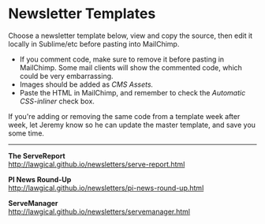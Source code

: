 # Newsletter Templates

Choose a newsletter template below, view and copy the source, then edit it locally in Sublime/etc before pasting into MailChimp.

* If you comment code, make sure to remove it before pasting in MailChimp. Some mail clients will show the commented code, which could be very embarrassing.
* Images should be added as *CMS Assets.*
* Paste the HTML in MailChimp, and remember to check the *Automatic CSS-inliner* check box.

If you're adding or removing the same code from a template week after week, let Jeremy know so he can update the master template, and save you some time.

---

**The ServeReport**  
http://lawgical.github.io/newsletters/serve-report.html

**PI News Round-Up**  
http://lawgical.github.io/newsletters/pi-news-round-up.html

**ServeManager**  
http://lawgical.github.io/newsletters/servemanager.html

